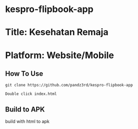 # kespro-flipbook-app

# **Title:** Kesehatan Remaja 
# **Platform:** Website/Mobile

## **How To Use**
```
git clone https://github.com/pandz3rd/kespro-flipbook-app
```
```
Double click index.html
```
## **Build to APK**
build with html to apk
